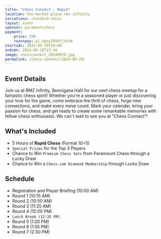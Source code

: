 ```yaml
---
title: "Chess Connect - Rapid"
location: the-market-place-rmz-infinity
variations: standard-swiss
layout: event
sponsor: paramountchess
payment:
    price: 250
    razorpay: pl_OpeyZ8VEPjzUcN
startsAt: 2024-09-29T10:00
endsAt: 2024-09-29T15:30
image: chessconnect_20240929.jpg
permalink: /chess-connect/2024-09-29/
---
```

## Event Details

Join us at RMZ Infinity, Bennigana Halli for our next chess meetup for a
fantastic chess spirit! Whether you're a seasoned player or just discovering
your love for the game, come embrace the thrill of chess, forge new
connections, and make every move count. 
Mark your calendar, bring your passion for chess, and get ready to create some remarkable memories with fellow chess enthusiasts. We can`t wait to see you at “Chess Connect”!


## What's Included

* 5 Hours of **Rapid Chess** (Format 10+5)
* `Special Prizes` for the Top 3 Players
* Chance to Win `Premium Chess Sets` from Paramount Chess through a Lucky Draw
* Chance to Win a `Chess.com Diamond Membership` through Lucky Draw

## Schedule

- Registration and Player Briefing (10:00 AM)
- Round 1 (10:15 AM)
- Round 2 (10:50 AM)
- Round 3 (11:25 AM)
- Round 4 (12:00 PM)
- `Lunch Break (12:35 PM)`
- Round 5 (1:20 PM)
- Round 6 (1:55 PM)
- Round 7 (2:30 PM)
